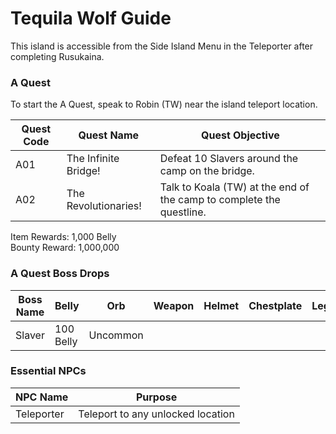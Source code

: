 # Tequila Wolf Guide

This island is accessible from the Side Island Menu in the Teleporter after completing Rusukaina.

### A Quest

To start the A Quest, speak to Robin (TW) near the island teleport location.

| Quest Code| Quest Name            | Quest Objective|
|-----------|-----------            |-----------|
| A01       | The Infinite Bridge!  |Defeat 10 Slavers around the camp on the bridge.|
| A02       | The Revolutionaries!  |Talk to Koala (TW) at the end of the camp to complete the questline.|

Item Rewards: 1,000 Belly<br>
Bounty Reward: 1,000,000

### A Quest Boss Drops

| Boss Name | Belly     | Orb      | Weapon    | Helmet    | Chestplate | Leggings  | Boots     | Other     |
|-----------|-----------|----------|-----------|-----------|----------- |-----------|-----------|-----------|
| Slaver    | 100 Belly | Uncommon |           |           |            |           |           |           |

### Essential NPCs

| NPC Name              | Purpose                                   |
|-------------          |-----------                                |
| Teleporter            | Teleport to any unlocked location         |
